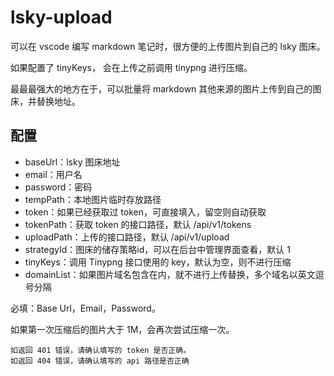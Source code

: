 # lsky-upload

可以在 vscode 编写 markdown 笔记时，很方便的上传图片到自己的 lsky 图床。

如果配置了 tinyKeys， 会在上传之前调用 tinypng 进行压缩。

最最最强大的地方在于，可以批量将 markdown 其他来源的图片上传到自己的图床，并替换地址。

## 配置

- baseUrl：lsky 图床地址
- email：用户名
- password：密码
- tempPath：本地图片临时存放路径
- token：如果已经获取过 token，可直接填入，留空则自动获取
- tokenPath：获取 token 的接口路径，默认 /api/v1/tokens
- uploadPath：上传的接口路径，默认 /api/v1/upload
- strategyId：图床的储存策略id，可以在后台中管理界面查看，默认 1
- tinyKeys：调用 Tinypng 接口使用的 key，默认为空，则不进行压缩
- domainList：如果图片域名包含在内，就不进行上传替换，多个域名以英文逗号分隔

必填：Base Url，Email，Password。

如果第一次压缩后的图片大于 1M，会再次尝试压缩一次。

```
如返回 401 错误，请确认填写的 token 是否正确。
如返回 404 错误，请确认填写的 api 路径是否正确
```